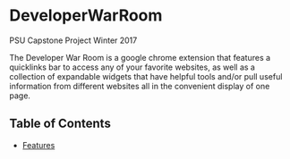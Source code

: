 # DeveloperWarRoom
PSU Capstone Project Winter 2017


The Developer War Room is a google chrome extension that features a quicklinks bar to access any of your favorite websites, as well as a collection of expandable widgets that have helpful tools and/or pull useful information from different websites all in the convenient display of one page. 


## Table of Contents

* [Features](https://github.com/marcellabillett/DeveloperWarRoom/wiki/Features)
